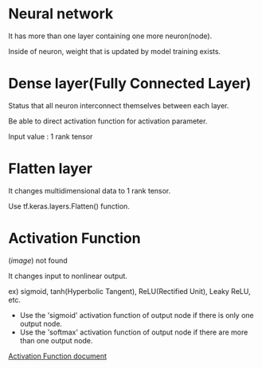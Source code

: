 # Neural network

It has more than one layer containing one more neuron(node).

Inside of neuron, weight that is updated by model training exists.

# Dense layer(Fully Connected Layer)

Status that all neuron interconnect themselves between each layer.

Be able to direct activation function for activation parameter.

Input value : 1 rank tensor

# Flatten layer

It changes multidimensional data to 1 rank tensor.

Use tf.keras.layers.Flatten() function.

# Activation Function

(_image_) not found

It changes input to nonlinear output.

ex) sigmoid, tanh(Hyperbolic Tangent), ReLU(Rectified Unit), Leaky ReLU, etc.
  - Use the 'sigmoid' activation function of output node if there is only one output node.
  - Use the 'softmax' activation function of output node if there are more than one output node.

[Activation Function document](https://www.tensorflow.org/api_docs/python/tf/keras/activations)

